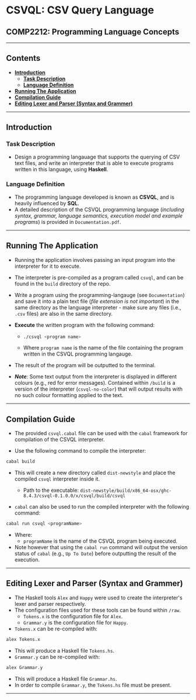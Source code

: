 # CSVQL: CSV Query Language

## COMP2212: Programming Language Concepts

---

## Contents

- **[Introduction](#introduction)**
  * **[Task Description](#task-description)**
  * **[Language Definition](#language-definition)**
- **[Running The Application](#running-the-application)**
- **[Compilation Guide](#compilation-guide)**
- **[Editing Lexer and Parser (Syntax and Grammer)](#editing-lexer-and-parser--syntax-and-grammer-)**

---

## Introduction

### Task Description

- Design a programming langauage that supports the querying of CSV text files, and write an interpreter that is able to execute programs written in this language, using **Haskell**.

### Language Definition

- The programming language developed is known as **CSVQL**, and is heavily influenced by **SQL**.
- A detailed description of the CSVQL programming language (*including syntax, grammar, language semantics, execution model and example programs*) is provided in `Documentation.pdf`. 

---

## Running The Application

- Running the application involves passing an input program into the interpreter for it to execute.

- The interpreter is pre-compiled as a program called `csvql`, and can be found in the `build` directory of the repo.

- Write a program using the programming-langauge (see `Documentation`) and save it into a plain text file (*file extension is not important*) in the same directory as the language interpreter - make sure any files (i.e., `.csv` files) are also in the same directory.

- **Execute** the written program with the following command:

  - ```bash
    ./csvql <program name>
    ```

  - Where `program name` is the name of the file containing the program written in the CSVQL programming langauge.

- The result of the program will be outputted to the terminal.

- ***Note***: Some text output from the interpreter is displayed in different colours (e.g., red for error messages). Contained within `/build` is a version of the interpreter (`csvql-no-color`) that will output results with no such colour formatting applied to the text.

---

## Compilation Guide

- The provided `csvql.cabal` file can be used with the `cabal` framework for compilation of the CSVQL interpreter.

- Use the following command to compile the interpreter:

```bash
cabal build
```

- This will create a new directory called `dist-newstyle` and place the compiled `csvql` interpreter inside it.

  - Path to the executable: `dist-newstyle/build/x86_64-osx/ghc-8.4.3/csvql-0.1.0.0/x/csvql/build/csvql`

- `cabal` can also be used to run the compiled interpreter with the following command:

```bash
cabal run csvql <programName>
```
- Where:
  - `programName` is the name of the CSVQL program being executed.
- Note however that using the `cabal run` command will output the version status of `cabal` (e.g., `Up To Date`) before outputting the result of the execution.

--- 

## Editing Lexer and Parser (Syntax and Grammer)

- The Haskell tools `Alex` and `Happy` were used to create the interpreter's lexer and parser respectively.
- The configuration files used for these tools can be found within `/raw`.
  - `Tokens.x` is the configuration file for `Alex`.
  - `Grammar.y` is the configuration file for `Happy`.
- `Tokens.x` can be re-compiled with:
```bash
alex Tokens.x
```
  - This will produce a Haskell file `Tokens.hs`.
- `Grammar.y` can be re-compiled with:
```bash
alex Grammar.y
```
  - This will produce a Haskell file `Grammar.hs`.
  - In order to compile `Grammar.y`, the `Tokens.hs` file must be present.

---
